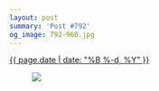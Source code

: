 ```yaml
---
layout: post
summary: 'Post #792'
og_image: 792-960.jpg
---
```


<p>
 <time>
  <a href="/792">
   {{ page.date | date: "%B %-d, %Y" }}
  </a>
 </time>
 <a href="/792">
  <figure data-taken="1/11/2019">
   <img sizes="(min-width: 700px) 50vw, calc(100vw - 2rem)" src="{{ site.assets_url }}/792-480.jpg" srcset="{{ site.assets_url }}/792-240.jpg 240w, {{ site.assets_url }}/792-480.jpg 480w, {{ site.assets_url }}/792-720.jpg 720w, {{ site.assets_url }}/792-960.jpg 960w"/>
  </figure>
 </a>
</p>
